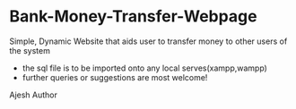 # Bank-Money-Transfer-Webpage
Simple, Dynamic Website that aids user to transfer money to other users of the system


- the sql file is to be imported onto any local serves(xampp,wampp)
- further queries or suggestions are most welcome!

Ajesh
Author
